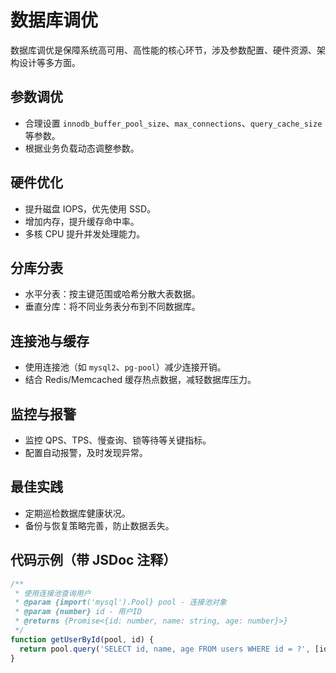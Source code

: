 # 数据库调优

数据库调优是保障系统高可用、高性能的核心环节，涉及参数配置、硬件资源、架构设计等多方面。

## 参数调优
- 合理设置 `innodb_buffer_pool_size`、`max_connections`、`query_cache_size` 等参数。
- 根据业务负载动态调整参数。

## 硬件优化
- 提升磁盘 IOPS，优先使用 SSD。
- 增加内存，提升缓存命中率。
- 多核 CPU 提升并发处理能力。

## 分库分表
- 水平分表：按主键范围或哈希分散大表数据。
- 垂直分库：将不同业务表分布到不同数据库。

## 连接池与缓存
- 使用连接池（如 `mysql2`、`pg-pool`）减少连接开销。
- 结合 Redis/Memcached 缓存热点数据，减轻数据库压力。

## 监控与报警
- 监控 QPS、TPS、慢查询、锁等待等关键指标。
- 配置自动报警，及时发现异常。

## 最佳实践
- 定期巡检数据库健康状况。
- 备份与恢复策略完善，防止数据丢失。

## 代码示例（带 JSDoc 注释）
```js
/**
 * 使用连接池查询用户
 * @param {import('mysql').Pool} pool - 连接池对象
 * @param {number} id - 用户ID
 * @returns {Promise<{id: number, name: string, age: number}>}
 */
function getUserById(pool, id) {
  return pool.query('SELECT id, name, age FROM users WHERE id = ?', [id]);
}
``` 